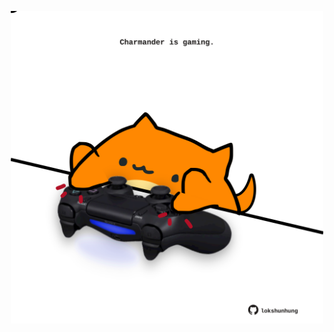 <!-- built at 29/06/2024, 11:00:48 UTC -->
<p align="center">
  <img width="500" height="500" src="./ReadmeImage.svg">
</p>
